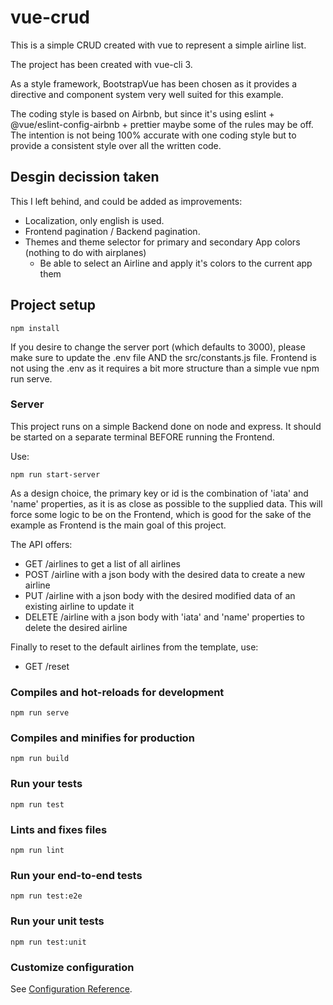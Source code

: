 # vue-crud

This is a simple CRUD created with vue to represent a simple airline list.

The project has been created with vue-cli 3.

As a style framework, BootstrapVue has been chosen as it provides a directive and component system very well suited for this example.

The coding style is based on Airbnb, but since it's using eslint + @vue/eslint-config-airbnb + prettier maybe some of the rules may be off. The intention is not being 100% accurate with one coding style but to provide a consistent style over all the written code.

## Desgin decission taken

This I left behind, and could be added as improvements:

- Localization, only english is used.
- Frontend pagination / Backend pagination.
- Themes and theme selector for primary and secondary App colors (nothing to do with airplanes)
  - Be able to select an Airline and apply it's colors to the current app them

## Project setup

```
npm install
```

If you desire to change the server port (which defaults to 3000), please make sure to update the .env file AND the src/constants.js file.
Frontend is not using the .env as it requires a bit more structure than a simple vue npm run serve.

### Server

This project runs on a simple Backend done on node and express. It should be started on a separate terminal BEFORE running the Frontend.

Use:

```
npm run start-server
```

As a design choice, the primary key or id is the combination of 'iata' and 'name' properties, as it is as close as possible to the supplied data. This will force some logic to be on the Frontend, which is good for the sake of the example as Frontend is the main goal of this project.

The API offers:

- GET /airlines to get a list of all airlines
- POST /airline with a json body with the desired data to create a new airline
- PUT /airline with a json body with the desired modified data of an existing airline to update it
- DELETE /airline with a json body with 'iata' and 'name' properties to delete the desired airline

Finally to reset to the default airlines from the template, use:

- GET /reset

### Compiles and hot-reloads for development

```
npm run serve
```

### Compiles and minifies for production

```
npm run build
```

### Run your tests

```
npm run test
```

### Lints and fixes files

```
npm run lint
```

### Run your end-to-end tests

```
npm run test:e2e
```

### Run your unit tests

```
npm run test:unit
```

### Customize configuration

See [Configuration Reference](https://cli.vuejs.org/config/).

